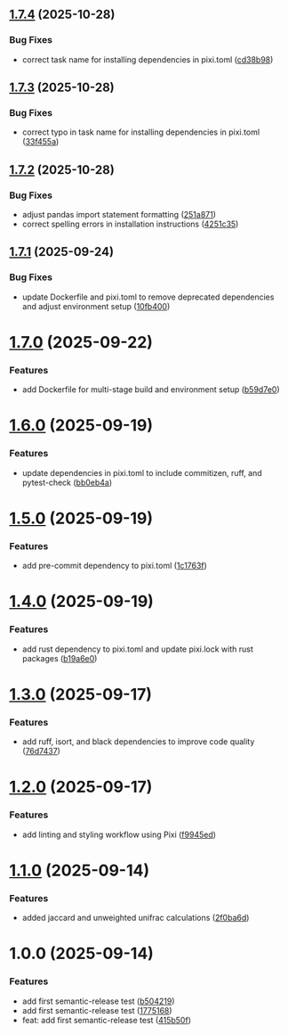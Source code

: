 ## [1.7.4](https://github.com/mauricebarrett/oesphlora/compare/v1.7.3...v1.7.4) (2025-10-28)


### Bug Fixes

* correct task name for installing dependencies in pixi.toml ([cd38b98](https://github.com/mauricebarrett/oesphlora/commit/cd38b987d679cde5e8eb7c3be8dd1d1abb203750))

## [1.7.3](https://github.com/mauricebarrett/oesphlora/compare/v1.7.2...v1.7.3) (2025-10-28)


### Bug Fixes

* correct typo in task name for installing dependencies in pixi.toml ([33f455a](https://github.com/mauricebarrett/oesphlora/commit/33f455ae145b93ca03536f3cd92f9802b7fb3e34))

## [1.7.2](https://github.com/mauricebarrett/oesphlora/compare/v1.7.1...v1.7.2) (2025-10-28)


### Bug Fixes

* adjust pandas import statement formatting ([251a871](https://github.com/mauricebarrett/oesphlora/commit/251a8716e1455119b482db01177f0472fa23a505))
* correct spelling errors in installation instructions ([4251c35](https://github.com/mauricebarrett/oesphlora/commit/4251c35c7324fa00f18737bfb4f0fadaabc6af4f))

## [1.7.1](https://github.com/mauricebarrett/oesphlora/compare/v1.7.0...v1.7.1) (2025-09-24)


### Bug Fixes

* update Dockerfile and pixi.toml to remove deprecated dependencies and adjust environment setup ([10fb400](https://github.com/mauricebarrett/oesphlora/commit/10fb400ee2ae9a14e24eaa8ea29905519b804588))

# [1.7.0](https://github.com/mauricebarrett/oesphlora/compare/v1.6.0...v1.7.0) (2025-09-22)


### Features

* add Dockerfile for multi-stage build and environment setup ([b59d7e0](https://github.com/mauricebarrett/oesphlora/commit/b59d7e0ba59c2d984eb1ba58b71ce53174b8b91e))

# [1.6.0](https://github.com/mauricebarrett/oesphlora/compare/v1.5.0...v1.6.0) (2025-09-19)


### Features

* update dependencies in pixi.toml to include commitizen, ruff, and pytest-check ([bb0eb4a](https://github.com/mauricebarrett/oesphlora/commit/bb0eb4a2e066e9b4b274b39f9d247a43de5d9959))

# [1.5.0](https://github.com/mauricebarrett/oesphlora/compare/v1.4.0...v1.5.0) (2025-09-19)


### Features

* add pre-commit dependency to pixi.toml ([1c1763f](https://github.com/mauricebarrett/oesphlora/commit/1c1763f84cb28ba7ff77638ec068965081b16d2c))

# [1.4.0](https://github.com/mauricebarrett/oesphlora/compare/v1.3.0...v1.4.0) (2025-09-19)


### Features

* add rust dependency to pixi.toml and update pixi.lock with rust packages ([b19a6e0](https://github.com/mauricebarrett/oesphlora/commit/b19a6e0d58a7f1e043b3b6ff7b0c4c78d09f1d10))

# [1.3.0](https://github.com/mauricebarrett/oesphlora/compare/v1.2.0...v1.3.0) (2025-09-17)


### Features

* add ruff, isort, and black dependencies to improve code quality ([76d7437](https://github.com/mauricebarrett/oesphlora/commit/76d7437a9f5f2534a2edad86fe15e3eb7f9d2769))

# [1.2.0](https://github.com/mauricebarrett/oesphlora/compare/v1.1.0...v1.2.0) (2025-09-17)


### Features

* add linting and styling workflow using Pixi ([f9945ed](https://github.com/mauricebarrett/oesphlora/commit/f9945ed05113269ffa6b404ffec890c58e95496f))

# [1.1.0](https://github.com/mauricebarrett/oesphlora/compare/v1.0.0...v1.1.0) (2025-09-14)


### Features

* added jaccard and unweighted unifrac calculations ([2f0ba6d](https://github.com/mauricebarrett/oesphlora/commit/2f0ba6d6188342a9895422e237a7f993b1e81366))

# 1.0.0 (2025-09-14)


### Features

* add first semantic-release test ([b504219](https://github.com/mauricebarrett/oesphlora/commit/b5042194076227113b44e8c3e086b969e512dccc))
* add first semantic-release test ([1775168](https://github.com/mauricebarrett/oesphlora/commit/1775168f931ed07c9c2000c75389bd51a9160be4))
* feat: add first semantic-release test ([415b50f](https://github.com/mauricebarrett/oesphlora/commit/415b50f32b0703e8e7287c83bd00d46c57658e32))
